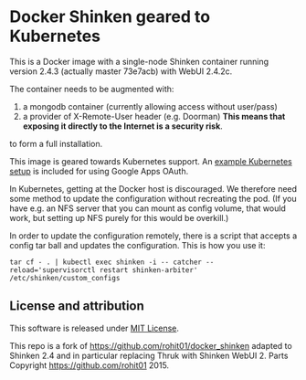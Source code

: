 Docker Shinken geared to Kubernetes
===================================

This is a Docker image with a single-node Shinken container running
version 2.4.3 (actually master 73e7acb) with WebUI 2.4.2c. 

The container needs to be augmented with:

1) a mongodb container (currently allowing access without user/pass)
2) a provider of X-Remote-User header (e.g. Doorman) **This means that
exposing it directly to the Internet is a security risk**.

to form a full installation.

This image is geared towards Kubernetes support. An [example Kubernetes
setup](kubernetes/) is included for using Google Apps OAuth.

In Kubernetes, getting at the Docker host is discouraged. We therefore
need some method to update the configuration without recreating the
pod. (If you have e.g. an NFS server that you can mount as config volume,
that would work, but setting up NFS purely for this would be overkill.)

In order to update the configuration remotely, there is a script that
accepts a config tar ball and updates the configuration. This is how
you use it:
```
tar cf - . | kubectl exec shinken -i -- catcher --reload='supervisorctl restart shinken-arbiter' /etc/shinken/custom_configs
```

License and attribution
-----------------------
This software is released under [MIT License](LICENSE.md).

This repo is a fork of https://github.com/rohit01/docker_shinken adapted
to Shinken 2.4 and in particular replacing Thruk with Shinken WebUI 2.
Parts Copyright https://github.com/rohit01 2015.
